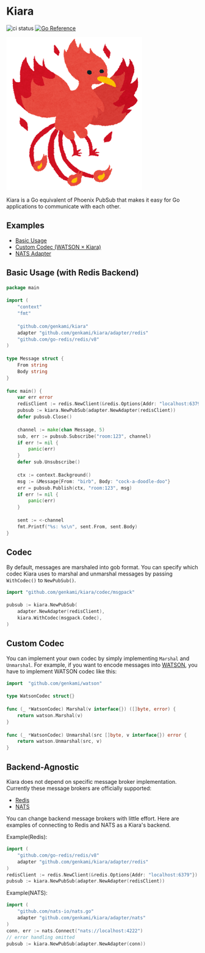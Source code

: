 # Kiara

![ci status](https://github.com/genkami/kiara/workflows/Test/badge.svg)
[![Go Reference](https://pkg.go.dev/badge/github.com/genkami/kiara.svg)](https://pkg.go.dev/github.com/genkami/kiara)

![phoenix](./doc/img/phoenix.png)

Kiara is a Go equivalent of Phoenix PubSub that makes it easy for Go applications to communicate with each other.

## Examples
* [Basic Usage](https://github.com/genkami/kiara/tree/main/examples/basic-usage)
* [Custom Codec (WATSON × Kiara)](https://github.com/genkami/kiara/tree/main/examples/custom-codec)
* [NATS Adapter](https://github.com/genkami/kiara/tree/main/examples/nats-adapter)

## Basic Usage (with Redis Backend)

``` go
package main

import (
	"context"
	"fmt"

	"github.com/genkami/kiara"
	adapter "github.com/genkami/kiara/adapter/redis"
	"github.com/go-redis/redis/v8"
)

type Message struct {
	From string
	Body string
}

func main() {
	var err error
	redisClient := redis.NewClient(&redis.Options{Addr: "localhost:6379"})
	pubsub := kiara.NewPubSub(adapter.NewAdapter(redisClient))
	defer pubsub.Close()

	channel := make(chan Message, 5)
	sub, err := pubsub.Subscribe("room:123", channel)
	if err != nil {
		panic(err)
	}
	defer sub.Unsubscribe()

	ctx := context.Background()
	msg := &Message{From: "birb", Body: "cock-a-doodle-doo"}
	err = pubsub.Publish(ctx, "room:123", msg)
	if err != nil {
		panic(err)
	}

	sent := <-channel
	fmt.Printf("%s: %s\n", sent.From, sent.Body)
}
```

## Codec
By default, messages are marshaled into gob format. You can specify which codec Kiara uses to marshal and unmarshal messages by passing `WithCodec()` to `NewPubSub()`.

``` go
import "github.com/genkami/kiara/codec/msgpack"

pubsub := kiara.NewPubSub(
    adapter.NewAdapter(redisClient),
    kiara.WithCodec(msgpack.Codec),
)
```

## Custom Codec
You can implement your own codec by simply implementing `Marshal` and `Unmarshal`. For example, if you want to encode messages into [WATSON](https://github.com/genkami/watson), you have to implement WATSON codec like this:

``` go
import 	"github.com/genkami/watson"

type WatsonCodec struct{}

func (_ *WatsonCodec) Marshal(v interface{}) ([]byte, error) {
	return watson.Marshal(v)
}

func (_ *WatsonCodec) Unmarshal(src []byte, v interface{}) error {
	return watson.Unmarshal(src, v)
}
```

## Backend-Agnostic
Kiara does not depend on specific message broker implementation. Currently these message brokers are officially supported:

* [Redis](https://pkg.go.dev/github.com/genkami/kiara/adapter/redis)
* [NATS](https://pkg.go.dev/github.com/genkami/kiara/adapter/nats)

You can change backend message brokers with little effort. Here are examples of connecting to Redis and NATS as a Kiara's backend.

Example(Redis):

``` go
import (
    "github.com/go-redis/redis/v8"
    adapter "github.com/genkami/kiara/adapter/redis"
)
redisClient := redis.NewClient(&redis.Options{Addr: "localhost:6379"})
pubsub := kiara.NewPubSub(adapter.NewAdapter(redisClient))
```

Example(NATS):

``` go
import (
    "github.com/nats-io/nats.go"
    adapter "github.com/genkami/kiara/adapter/nats"
)
conn, err := nats.Connect("nats://localhost:4222")
// error handling omitted
pubsub := kiara.NewPubSub(adapter.NewAdapter(conn))
```
